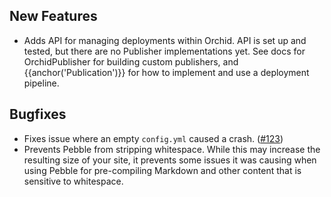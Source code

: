 ---
---

## New Features

- Adds API for managing deployments within Orchid. API is set up and tested, but there are no Publisher implementations
    yet. See docs for OrchidPublisher for building custom publishers, and 
    {{anchor('Publication')}} for how to implement and use a deployment pipeline. 

## Bugfixes

- Fixes issue where an empty `config.yml` caused a crash. ([#123](https://github.com/orchidhq/orchid/issues/123))
- Prevents Pebble from stripping whitespace. While this may increase the resulting size of your site, it prevents some
    issues it was causing when using Pebble for pre-compiling Markdown and other content that is sensitive to whitespace.
